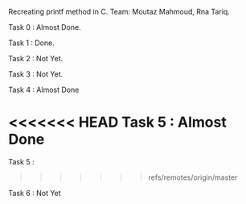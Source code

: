 Recreating printf method in C.
Team: Moutaz Mahmoud, Rna Tariq.

Task 0 : Almost Done.

Task 1 : Done.

Task 2 : Not Yet.

Task 3 : Not Yet.

Task 4 : Almost Done

<<<<<<< HEAD
Task 5 : Almost Done
=======
Task 5 :
>>>>>>> refs/remotes/origin/master

Task 6 : Not Yet
